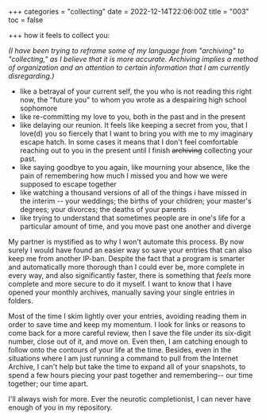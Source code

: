 +++
categories = "collecting"
date = 2022-12-14T22:06:00Z
title = "003"
toc = false

+++
how it feels to collect you:

_(I have been trying to reframe some of my language from "archiving" to "collecting," as I believe that it is more accurate. Archiving implies a method of organization and an attention to certain information that I am currently disregarding.)_

* like a betrayal of your current self, the you who is not reading this right now, the "future you" to whom you wrote as a despairing high school sophomore
* like re-committing my love to you, both in the past and in the present
* like delaying our reunion. It feels like keeping a secret from you, that I love(d) you so fiercely that I want to bring you with me to my imaginary escape hatch. In some cases it means that I don't feel comfortable reaching out to you in the present until I finish ~~archiving~~ collecting your past.
* like saying goodbye to you again, like mourning your absence, like the pain of remembering how much I missed you and how we were supposed to escape together
* like watching a thousand versions of all of the things i have missed in the interim -- your weddings; the births of your children; your master's degrees; your divorces; the deaths of your parents
* like trying to understand that sometimes people are in one's life for a particular amount of time, and you move past one another and diverge

My partner is mystified as to why I won't automate this process. By now surely I would have found an easier way so save your entries that can also keep me from another IP-ban. Despite the fact that a program is smarter and automatically more thorough than I could ever be, more complete in every way, and also significantly faster, there is something that _feels_ more complete and more secure to do it myself. I want to know that I have opened your monthly archives, manually saving your single entries in folders.

Most of the time I skim lightly over your entries, avoiding reading them in order to save time and keep my momentum. I look for links or reasons to come back for a more careful review, then I save the file under its six-digit number, close out of it, and move on. Even then, I am catching enough to follow onto the contours of your life at the time. Besides, even in the situations where I am just running a command to pull from the Internet Archive, I can't help but take the time to expand all of your snapshots, to spend a few hours piecing your past together and remembering-- our time together; our time apart.

I'll always wish for more. Ever the neurotic completionist, I can never have enough of you in my repository.